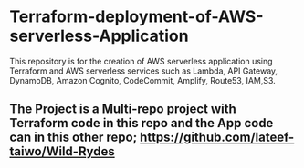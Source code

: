 # Terraform-deployment-of-AWS-serverless-Application
This repository is for the creation of AWS serverless application using Terraform and AWS serverless services such as Lambda, API Gateway, DynamoDB, Amazon Cognito, CodeCommit, Amplify, Route53, IAM,S3. 

## The Project is a Multi-repo project with Terraform code in this repo and the App code can in this other repo; https://github.com/lateef-taiwo/Wild-Rydes
